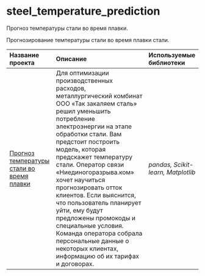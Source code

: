 # steel_temperature_prediction 
Прогноз температуры стали во время плавки.

Прогнозирование температуры стали во время плавки стали.

| Название проекта | Описание | Используемые библиотеки | 
| :---------------------- | :---------------------- | :---------------------- |
| [Прогноз температуры стали во время плавки](steel_temperature_prediction.ipynb) | Для оптимизации производственных расходов, металлургический комбинат ООО «Так закаляем сталь» решил уменьшить потребление электроэнергии на этапе обработки стали. Вам предстоит построить модель, которая предскажет температуру стали. Оператор связи «Ниединогоразрыва.ком» хочет научиться прогнозировать отток клиентов. Если выяснится, что пользователь планирует уйти, ему будут предложены промокоды и специальные условия. Команда оператора собрала персональные данные о некоторых клиентах, информацию об их тарифах и договорах. | *pandas, Scikit-learn, Matplotlib* 
